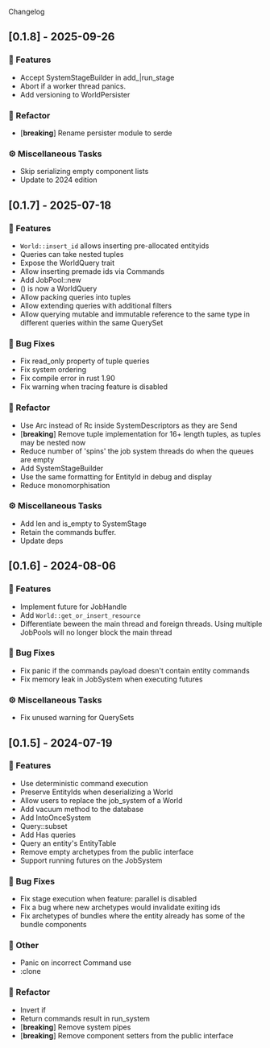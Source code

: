 Changelog
## [0.1.8] - 2025-09-26

### 🚀 Features

- Accept SystemStageBuilder in add_|run_stage
- Abort if a worker thread panics.
- Add versioning to WorldPersister

### 🚜 Refactor

- [**breaking**] Rename persister module to serde

### ⚙️ Miscellaneous Tasks

- Skip serializing empty component lists
- Update to 2024 edition

## [0.1.7] - 2025-07-18

### 🚀 Features

- `World::insert_id` allows inserting pre-allocated entityids
- Queries can take nested tuples
- Expose the WorldQuery trait
- Allow inserting premade ids via Commands
- Add JobPool::new
- () is now a WorldQuery
- Allow packing queries into tuples
- Allow extending queries with additional filters
- Allow querying mutable and immutable reference to the same type in different queries within the same QuerySet

### 🐛 Bug Fixes

- Fix read_only property of tuple queries
- Fix system ordering
- Fix compile error in rust 1.90
- Fix warning when tracing feature is disabled

### 🚜 Refactor

- Use Arc instead of Rc inside SystemDescriptors as they are Send
- [**breaking**] Remove tuple implementation for 16+ length tuples, as tuples may be nested now
- Reduce number of 'spins' the job system threads do when the queues are empty
- Add SystemStageBuilder
- Use the same formatting for EntityId in debug and display
- Reduce monomorphisation

### ⚙️ Miscellaneous Tasks

- Add len and is_empty to SystemStage
- Retain the commands buffer.
- Update deps

## [0.1.6] - 2024-08-06

### 🚀 Features

- Implement future for JobHandle
- Add `World::get_or_insert_resource`
- Differentiate beween the main thread and foreign threads. Using multiple JobPools will no longer block the main thread

### 🐛 Bug Fixes

- Fix panic if the commands payload doesn't contain entity commands
- Fix memory leak in JobSystem when executing futures

### ⚙️ Miscellaneous Tasks

- Fix unused warning for QuerySets

## [0.1.5] - 2024-07-19

### 🚀 Features

- Use deterministic command execution
- Preserve EntityIds when deserializing a World
- Allow users to replace the job_system of a World
- Add vacuum method to the database
- Add IntoOnceSystem
- Query::subset
- Add Has<T> queries
- Query an entity's EntityTable
- Remove empty archetypes from the public interface
- Support running futures on the JobSystem

### 🐛 Bug Fixes

- Fix stage execution when feature: parallel is disabled
- Fix a bug where new archetypes would invalidate exiting ids
- Fix archetypes of bundles where the entity already has some of the bundle components

### 💼 Other

- Panic on incorrect Command use
- :clone

### 🚜 Refactor

- Invert if
- Return commands result in run_system
- [**breaking**] Remove system pipes
- [**breaking**] Remove component setters from the public interface

